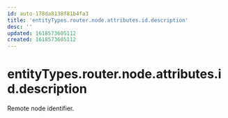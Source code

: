 ```yaml
---
id: auto-178da8138f81b4fa3
title: 'entityTypes.router.node.attributes.id.description'
desc: ''
updated: 1618573605112
created: 1618573605112
---
```

# entityTypes.router.node.attributes.id.description

Remote node identifier.